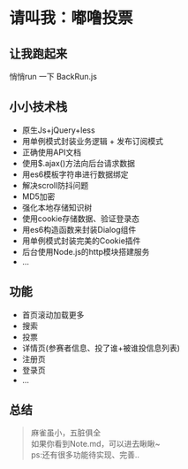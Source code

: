 # 请叫我：嘟噜投票 


## 让我跑起来

悄悄run 一下 BackRun.js 


## 小小技术栈

- 原生Js+jQuery+less
- 用单例模式封装业务逻辑 + 发布订阅模式
- 正确使用API文档
- 使用$.ajax()方法向后台请求数据
- 用es6模板字符串进行数据绑定
- 解决scroll防抖问题
- MD5加密
- 强化本地存储知识树
- 使用cookie存储数据、验证登录态
- 用es6构造函数来封装Dialog组件
- 用单例模式封装完美的Cookie插件
- 后台使用Node.js的http模块搭建服务
- ... 


## 功能

- 首页滚动加载更多
- 搜索
- 投票
- 详情页(参赛者信息、投了谁+被谁投信息列表)
- 注册页
- 登录页
- ... 


## 总结

>麻雀虽小，五脏俱全<br>
如果你看到Note.md，可以进去瞅瞅~<br>
ps:还有很多功能待实现、完善..


